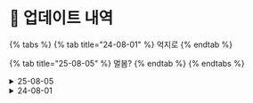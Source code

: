 # 🍾 업데이트 내역

{% tabs %}
{% tab title="24-08-01" %}
억지로
{% endtab %}

{% tab title="25-08-05" %}
멀봄?
{% endtab %}
{% endtabs %}

<details>

<summary>25-08-05</summary>

쓰려니까까

</details>

<details>

<summary>24-08-01</summary>

대가리 아프다

</details>
